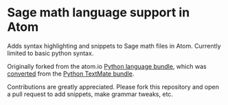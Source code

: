 # Sage math language support in Atom
Adds syntax highlighting and snippets to Sage math files in Atom. Currently limited to basic python syntax.

Originally forked from the atom.io [Python language bundle](https://github.com/atom/language-python), which was [converted](http://atom.io/docs/latest/converting-a-text-mate-bundle)
from the [Python TextMate bundle](https://github.com/textmate/python.tmbundle).

Contributions are greatly appreciated. Please fork this repository and open a
pull request to add snippets, make grammar tweaks, etc.
